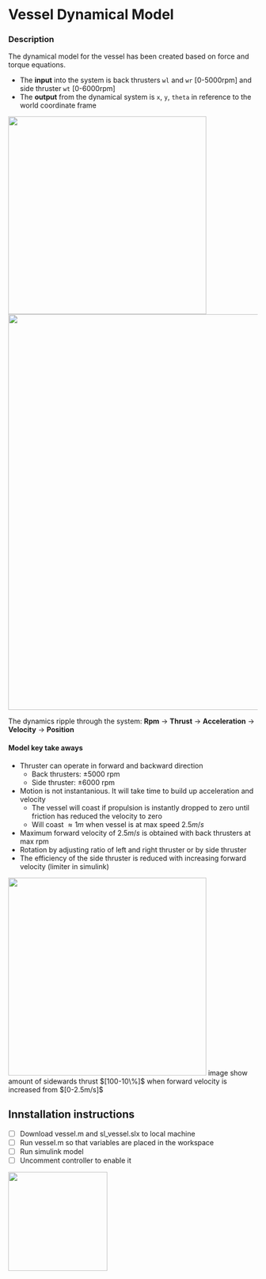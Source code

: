# Vessel Dynamical Model

### Description
The dynamical model for the vessel has been created based on force and torque equations.
 - The **input** into the system is back thrusters `wl` and `wr` [0-5000rpm] and side thruster `wt` [0-6000rpm]
 - The **output** from the dynamical system is `x`, `y`, `theta` in reference to the world coordinate frame

<img src="https://user-images.githubusercontent.com/108756538/192135453-7e650e00-44de-40d3-a451-cc342bc07211.png" width="400" align="center">

<img src="https://user-images.githubusercontent.com/108756538/192135274-998c62ff-3ff1-417c-8120-dc9e8a0b9aaa.png" width="800">

The dynamics ripple through the system: **Rpm** -> **Thrust** -> **Acceleration** -> **Velocity** -> **Position**

#### Model key take aways
 - Thruster can operate in forward and backward direction
   - Back thrusters: $\pm5000$ rpm
   - Side thruster:  $\pm6000$ rpm
 - Motion is not instantanious. It will take time to build up acceleration and velocity
   - The vessel will coast if propulsion is instantly dropped to zero until friction has reduced the velocity to zero
   - Will coast $\approx 1m$ when vessel is at max speed $2.5 m/s$
 - Maximum forward velocity of $2.5 m/s$ is obtained with back thrusters at max rpm
 - Rotation by adjusting ratio of left and right thruster or by side thruster
 - The efficiency of the side thruster is reduced with increasing forward velocity (limiter in simulink)
 <img src="https://user-images.githubusercontent.com/108756538/192135179-4e6580bc-3bea-424f-8e4c-ede20508731c.jpg" width="400">
image show amount of sidewards thrust $[100-10\%]$ when forward velocity is increased from $[0-2.5m/s]$



## Innstallation instructions
- [ ] Download vessel.m and sl_vessel.slx to local machine
- [ ] Run vessel.m so that variables are placed in the workspace
- [ ] Run simulink model
- [ ] Uncomment controller to enable it

<img src="https://user-images.githubusercontent.com/108756538/192135787-8635dbdb-6488-4f90-b296-4aca7e3a15d4.png" width="200">
